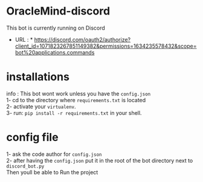 # OracleMind-discord
This bot is currently running on Discord
<br>
* URL : * https://discord.com/oauth2/authorize?client_id=1071823267851149382&permissions=1634235578432&scope=bot%20applications.commands

# installations 
info : This bot wont work unless you have the `config.json`
<br>
1- cd to the directory where `requirements.txt` is located
<br>
2- activate your `virtualenv`.
<br>
3- run: `pip install -r requirements.txt` in your shell.
<br>
# config file
1- ask the code author for `config.json`
<br>
2- after having the `config.json` put it in the root of the bot directory next to `discord_bot.py`
<br>
Then youll be able to Run the project
